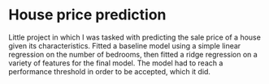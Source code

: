 # House price prediction
Little project in which I was tasked with predicting the sale price of a house given its characteristics.
Fitted a baseline model using a simple linear regression on the number of bedrooms, then fitted a ridge regression on a variety of features for the final model.
The model had to reach a performance threshold in order to be accepted, which it did.
